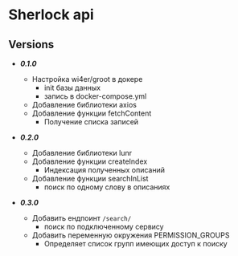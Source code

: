 # Sherlock api

## Versions

* ***0.1.0***
  * Настройка wi4er/groot в докере
    * init базы данных
    * запись в docker-compose.yml
  * Добавление библиотеки axios
  * Добавление функции fetchContent
    * Получение списка записей

* ***0.2.0***
  * Добавление библиотеки lunr
  * Добавление функции createIndex
    * Индексация полученных описаний
  * Добавление функции searchInList
    * поиск по одному слову в описаниях

* ***0.3.0***
  * Добавить ендпоинт ```/search/```
    * поиск по подключенному сервису
  * Добавить переменную окружения PERMISSION_GROUPS
    * Определяет список групп имеющих доступ к поиску
